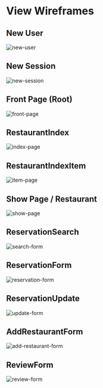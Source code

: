 # View Wireframes

## New User
![new-user]

## New Session
![new-session]

## Front Page (Root)
![front-page]

## RestaurantIndex
![index-page]

## RestaurantIndexItem
![item-page]

## Show Page / Restaurant
![show-page]

## ReservationSearch
![search-form]

## ReservationForm
![reservation-form]

## ReservationUpdate
![update-form]

## AddRestaurantForm
![add-restaurant-form]

## ReviewForm
![review-form]

[new-user]: ./wireframes/new_user.png
[new-session]: ./wireframes/new_session.png
[front-page]: ./wireframes/Root.png
[index-page]: ./wireframes/RestaurantIndex.png
[item-page]: ./wireframes/RestaurantIndexItem.png
[show-page]: ./wireframes/Restaurant.png
[search-form]: ./wireframes/ReservationSearch.png
[reservation-form]: ./wireframes/ReservationForm.png
[update-form]: ./wireframes/ReservationUpdate.png
[add-restaurant-form]: ./wireframes/AddRestaurantForm.png
[review-form]: ./wireframes/Review.png
